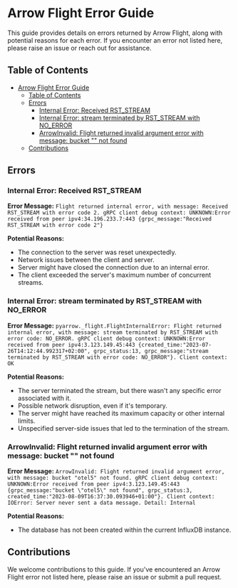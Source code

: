 
# Arrow Flight Error Guide

This guide provides details on errors returned by Arrow Flight, along with potential reasons for each error. If you encounter an error not listed here, please raise an issue or reach out for assistance.

## Table of Contents

- [Arrow Flight Error Guide](#arrow-flight-error-guide)
  - [Table of Contents](#table-of-contents)
  - [Errors](#errors)
    - [Internal Error: Received RST\_STREAM](#internal-error-received-rst_stream)
    - [Internal Error: stream terminated by RST\_STREAM with NO\_ERROR](#internal-error-stream-terminated-by-rst_stream-with-no_error)
    - [ArrowInvalid: Flight returned invalid argument error with message: bucket "" not found](#arrowinvalid-flight-returned-invalid-argument-error-with-message-bucket--not-found)
  - [Contributions](#contributions)

## Errors

### Internal Error: Received RST_STREAM

**Error Message:** 
`Flight returned internal error, with message: Received RST_STREAM with error code 2. gRPC client debug context: UNKNOWN:Error received from peer ipv4:34.196.233.7:443 {grpc_message:"Received RST_STREAM with error code 2"}`

**Potential Reasons:**
- The connection to the server was reset unexpectedly.
- Network issues between the client and server.
- Server might have closed the connection due to an internal error.
- The client exceeded the server's maximum number of concurrent streams.

### Internal Error: stream terminated by RST_STREAM with NO_ERROR

**Error Message:**
`pyarrow._flight.FlightInternalError: Flight returned internal error, with message: stream terminated by RST_STREAM with error code: NO_ERROR. gRPC client debug context: UNKNOWN:Error received from peer ipv4:3.123.149.45:443 {created_time:"2023-07-26T14:12:44.992317+02:00", grpc_status:13, grpc_message:"stream terminated by RST_STREAM with error code: NO_ERROR"}. Client context: OK`

**Potential Reasons:**
- The server terminated the stream, but there wasn't any specific error associated with it.
- Possible network disruption, even if it's temporary.
- The server might have reached its maximum capacity or other internal limits.
- Unspecified server-side issues that led to the termination of the stream.

### ArrowInvalid: Flight returned invalid argument error with message: bucket "" not found

**Error Message:**
`ArrowInvalid: Flight returned invalid argument error, with message: bucket "otel5" not found. gRPC client debug context: UNKNOWN:Error received from peer ipv4:3.123.149.45:443 {grpc_message:"bucket \"otel5\" not found", grpc_status:3, created_time:"2023-08-09T16:37:30.093946+01:00"}. Client context: IOError: Server never sent a data message. Detail: Internal`

**Potential Reasons:**
- The database has not been created within the current InfluxDB instance.


## Contributions

We welcome contributions to this guide. If you've encountered an Arrow Flight error not listed here, please raise an issue or submit a pull request.
